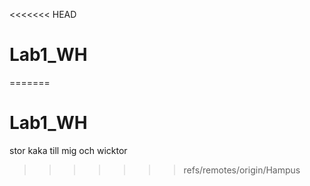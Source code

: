 <<<<<<< HEAD
# Lab1_WH
=======
# Lab1_WH
stor kaka till mig och wicktor
>>>>>>> refs/remotes/origin/Hampus
